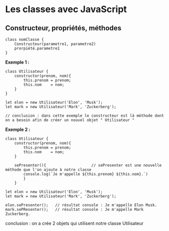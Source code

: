 # Les classes avec JavaScript


## Constructeur, propriétés, méthodes 

    class nomClasse {
        Constructeur(parametre1, parametre2) 
        prorpiété.parametre1
    }



**Exemple 1 :**


    class Utilisateur {
        constructor(prenom, nom){       
            this.prenom = prenom;
            this.nom    = nom;                 
        }
    }

    let elon = new Utilisateur('Elon', 'Musk');
    let mark = new Utilisateur('Mark', 'Zuckerberg');

    // conclusion : dans cette exemple le constructeur est là méthode dont on a besoin afin de créer un nouvel objet " Utilisateur "



**Exemple 2 :**



    class Utilisateur {
        constructor(prenom, nom){       
            this.prenom = prenom;
            this.nom    = nom;              
        }

        sePresenter(){                    // sePresenter est une nouvelle méthode que l'on ajoute à notre classe
            console.log(`Je m'appelle ${this.prenom} ${this.nom}.`)   
            }
        }

    let elon = new Utilisateur('Elon', 'Musk');
    let mark = new Utilisateur('Mark', 'Zuckerberg');

    elon.sePresenter();   // résultat console : Je m'appelle Elon Musk.
    mark.sePResenter();   // résultat console : Je m'appelle Mark Zuckerberg.


conclusion : on a crée 2 objets qui utilisent notre classe Utilisateur